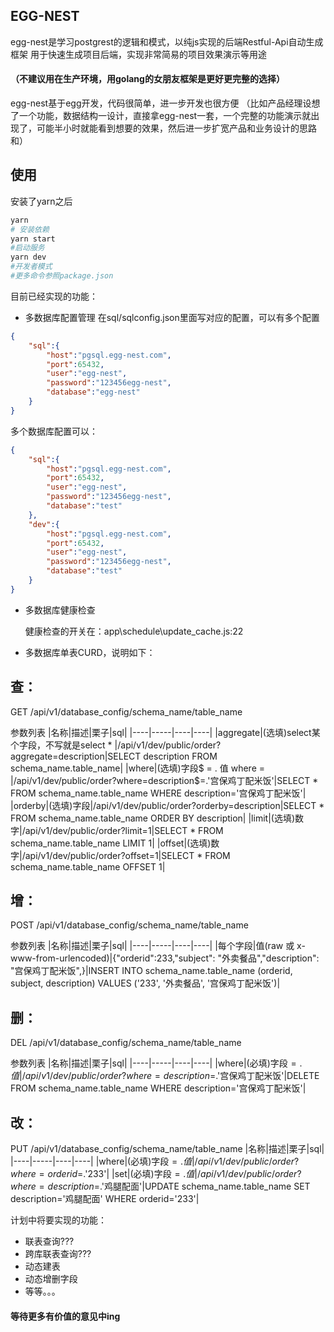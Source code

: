 ## EGG-NEST

egg-nest是学习postgrest的逻辑和模式，以纯js实现的后端Restful-Api自动生成框架 用于快速生成项目后端，实现非常简易的项目效果演示等用途

#### （不建议用在生产环境，用golang的女朋友框架是更好更完整的选择）

egg-nest基于egg开发，代码很简单，进一步开发也很方便
（比如产品经理设想了一个功能，数据结构一设计，直接拿egg-nest一套，一个完整的功能演示就出现了，可能半小时就能看到想要的效果，然后进一步扩宽产品和业务设计的思路和）

## 使用
安装了yarn之后
```bash
yarn
# 安装依赖
yarn start
#启动服务
yarn dev
#开发者模式
#更多命令参照package.json
```

目前已经实现的功能：
+ 多数据库配置管理
    在sql/sqlconfig.json里面写对应的配置，可以有多个配置
```json
{
    "sql":{
        "host":"pgsql.egg-nest.com",
        "port":65432,
        "user":"egg-nest",
        "password":"123456egg-nest",
        "database":"egg-nest"
    }
}
```

多个数据库配置可以：
```json
{
    "sql":{
        "host":"pgsql.egg-nest.com",
        "port":65432,
        "user":"egg-nest",
        "password":"123456egg-nest",
        "database":"test"
    },
    "dev":{
        "host":"pgsql.egg-nest.com",
        "port":65432,
        "user":"egg-nest",
        "password":"123456egg-nest",
        "database":"test"
    }
}
```

+ 多数据库健康检查

    健康检查的开关在：app\schedule\update_cache.js:22 

    

+ 多数据库单表CURD，说明如下：



## 查：

GET /api/v1/database_config/schema_name/table_name

参数列表
|名称|描述|栗子|sql|
|----|-----|----|----|
|aggregate|(选填)select某个字段，不写就是select * |/api/v1/dev/public/order?aggregate=description|SELECT description FROM schema_name.table_name|
|where|(选填)字段$ = . 值 where = |/api/v1/dev/public/order?where=description$=.'宫保鸡丁配⽶饭'|SELECT * FROM schema_name.table_name WHERE description='宫保鸡丁配⽶饭'|
|orderby|(选填)字段|/api/v1/dev/public/order?orderby=description|SELECT * FROM schema_name.table_name ORDER BY description|
|limit|(选填)数字|/api/v1/dev/public/order?limit=1|SELECT * FROM schema_name.table_name LIMIT 1|
|offset|(选填)数字|/api/v1/dev/public/order?offset=1|SELECT * FROM schema_name.table_name OFFSET 1|



## 增：

POST /api/v1/database_config/schema_name/table_name

参数列表
|名称|描述|栗子|sql|
|----|-----|----|----|
|每个字段|值(raw 或 x-www-from-urlencoded)|{"orderid":233,"subject": "外卖餐品","description": "宫保鸡丁配⽶饭",}|INSERT INTO schema_name.table_name (orderid, subject, description) VALUES ('233', '外卖餐品', '宫保鸡丁配⽶饭')|



## 删：

DEL /api/v1/database_config/schema_name/table_name

参数列表
|名称|描述|栗子|sql|
|----|-----|----|----|
|where|(必填)字段$=.值|/api/v1/dev/public/order?where=description$=.'宫保鸡丁配⽶饭'|DELETE FROM schema_name.table_name WHERE description='宫保鸡丁配⽶饭'|



## 改：
PUT /api/v1/database_config/schema_name/table_name
|名称|描述|栗子|sql|
|----|-----|----|----|
|where|(必填)字段$=.值|/api/v1/dev/public/order?where=orderid$=.'233'|
|set|(必填)字段$=.值|/api/v1/dev/public/order?where=description$=.'鸡腿配面'|UPDATE schema_name.table_name SET description='鸡腿配面' WHERE orderid='233'|



计划中将要实现的功能：
+ 联表查询???
+ 跨库联表查询???
+ 动态建表
+ 动态增删字段
+ 等等。。。

#### 等待更多有价值的意见中ing
